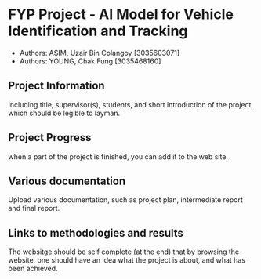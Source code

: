 # FYP Project - AI Model for Vehicle Identification and Tracking
* Authors: ASIM, Uzair Bin Colangoy [3035603071]
* Authors: YOUNG, Chak Fung [3035468160]

## Project Information
Including title, supervisor(s), students, and short introduction of the project, which should be legible to layman. 

## Project Progress
when a part of the project is finished, you can add it to the web site. 

## Various documentation
Upload various documentation, such as project plan, intermediate report and final report.

## Links to methodologies and results
The websitge should be self complete (at the end) that by browsing the website, one should have an idea what the project is about, and what has been achieved.

